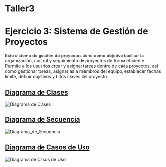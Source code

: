 # Taller3
# Ejercicio 3: Sistema de Gestión de Proyectos

Este sistema de gestión de proyectos tiene como objetivo facilitar la organización, control y seguimiento de proyectos de forma eficiente. Permite a los usuarios crear y asignar tareas dentro de cada proyectos, así como gestionar tareas, asignarlas a miembros del equipo, establecer fechas límite, definir objetivos y hitos claves del proyecto

## [Diagrama de Clases](Diagrama/Diagrama_Clases.wsd)

![Diagrama de Clases](https://github.com/sparyock/Taller3/assets/55572135/aa491ccc-8cf6-4fc1-b104-f5a248528868)


## [Diagrama de Secuencia](Diagrama/Diagrama_Secuencia.wsd)

![Diagrama_de_Secuencia](https://github.com/sparyock/Taller3/assets/55572135/aaa9671e-7483-4120-90db-9d19412257e5)



## [Diagrama de Casos de Uso](Diagrama/Diagrama_Casos.wsd)
![Diagrama de Casos de Uso](https://github.com/sparyock/Taller3/assets/55572135/b5cea8a6-60ab-4548-bc97-6213af8b9d56)



